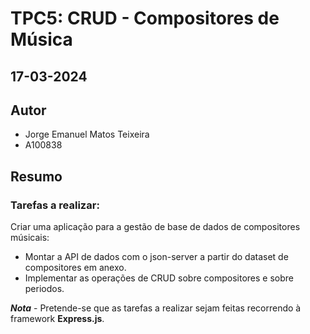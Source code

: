 # TPC5: CRUD - Compositores de Música

## 17-03-2024

## Autor
- Jorge Emanuel Matos Teixeira
- A100838

## Resumo

### Tarefas a realizar:

Criar uma aplicação para a gestão de base de dados de compositores músicais:


- Montar a API de dados com o json-server a partir do dataset de compositores em anexo.
- Implementar as operações de CRUD sobre compositores e sobre periodos.

**_Nota_** - Pretende-se que as tarefas a realizar sejam feitas recorrendo à framework **Express.js**.